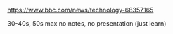 https://www.bbc.com/news/technology-68357165

30-40s, 50s max
no notes, no presentation (just learn)
